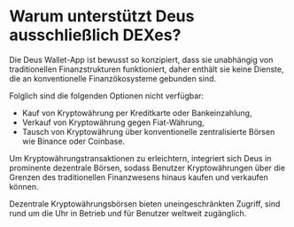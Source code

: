 # Warum unterstützt Deus ausschließlich DEXes?

Die Deus Wallet-App ist bewusst so konzipiert, dass sie unabhängig von traditionellen Finanzstrukturen funktioniert, daher enthält sie keine Dienste, die an konventionelle Finanzökosysteme gebunden sind.

Folglich sind die folgenden Optionen nicht verfügbar:

- Kauf von Kryptowährung per Kreditkarte oder Bankeinzahlung,
- Verkauf von Kryptowährung gegen Fiat-Währung,
- Tausch von Kryptowährung über konventionelle zentralisierte Börsen wie Binance oder Coinbase.

Um Kryptowährungstransaktionen zu erleichtern, integriert sich Deus in prominente dezentrale Börsen, sodass Benutzer Kryptowährungen über die Grenzen des traditionellen Finanzwesens hinaus kaufen und verkaufen können.

Dezentrale Kryptowährungsbörsen bieten uneingeschränkten Zugriff, sind rund um die Uhr in Betrieb und für Benutzer weltweit zugänglich.